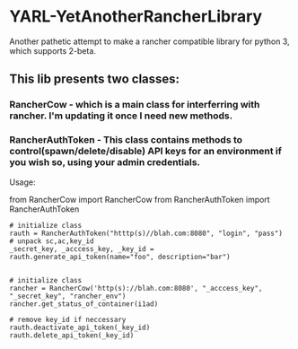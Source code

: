 # YARL-YetAnotherRancherLibrary
Another pathetic attempt to make a rancher compatible library for python 3, which supports 2-beta.

## This lib presents two classes:
### RancherCow - which is a main class for interferring with rancher. I'm updating it once I need new methods. 
### RancherAuthToken - This class contains methods to control(spawn/delete/disable) API keys for an environment if you wish so, using your admin credentials.

Usage: 

from RancherCow import RancherCow
from RancherAuthToken import RancherAuthToken


```
# initialize class
rauth = RancherAuthToken("htttp(s)//blah.com:8080", "login", "pass")
# unpack sc,ac,key_id
_secret_key, _acccess_key, _key_id = rauth.generate_api_token(name="foo", description="bar")


# initialize class
rancher = RancherCow('http(s)://blah.com:8080', "_acccess_key", "_secret_key", "rancher_env")
rancher.get_status_of_container(i1ad)

# remove key_id if neccessary
rauth.deactivate_api_token(_key_id)
rauth.delete_api_token(_key_id)
```
